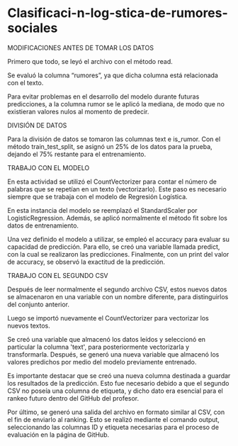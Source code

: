 # Clasificaci-n-log-stica-de-rumores-sociales

MODIFICACIONES ANTES DE TOMAR LOS DATOS

Primero que todo, se leyó el archivo con el método read.

Se evaluó la columna “rumores”, ya que dicha columna está relacionada con el texto.

Para evitar problemas en el desarrollo del modelo durante futuras predicciones, a la columna rumor se le aplicó la mediana, de modo que no existieran valores nulos al momento de predecir.

DIVISIÓN DE DATOS

Para la división de datos se tomaron las columnas text e is_rumor.
Con el método train_test_split, se asignó un 25% de los datos para la prueba, dejando el 75% restante para el entrenamiento.

TRABAJO CON EL MODELO

En esta actividad se utilizó el CountVectorizer para contar el número de palabras que se repetían en un texto (vectorizarlo).
Este paso es necesario siempre que se trabaja con el modelo de Regresión Logística.

En esta instancia del modelo se reemplazó el StandardScaler por LogisticRegression.
Además, se aplicó normalmente el método fit sobre los datos de entrenamiento.

Una vez definido el modelo a utilizar, se empleó el accuracy para evaluar su capacidad de predicción.
Para ello, se creó una variable llamada predict, con la cual se realizaron las predicciones.
Finalmente, con un print del valor de accuracy, se observó la exactitud de la predicción.

TRABAJO CON EL SEGUNDO CSV

Después de leer normalmente el segundo archivo CSV, estos nuevos datos se almacenaron en una variable con un nombre diferente, para distinguirlos del conjunto anterior.

Luego se importó nuevamente el CountVectorizer para vectorizar los nuevos textos.

Se creó una variable que almacenó los datos leídos y seleccionó en particular la columna 'text', para posteriormente vectorizarla y transformarla.
Después, se generó una nueva variable que almacenó los valores predichos por medio del modelo previamente entrenado.

Es importante destacar que se creó una nueva columna destinada a guardar los resultados de la predicción.
Esto fue necesario debido a que el segundo CSV no poseía una columna de etiqueta, y dicho dato era esencial para el rankeo futuro dentro del GitHub del profesor.

Por último, se generó una salida del archivo en formato similar al CSV, con el fin de enviarlo al ranking.
Esto se realizó mediante el comando output, seleccionando las columnas ID y etiqueta necesarias para el proceso de evaluación en la página de GitHub.
